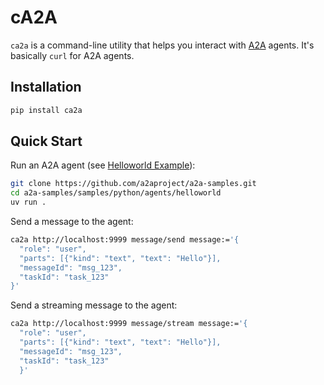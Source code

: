 # cA2A

`ca2a` is a command-line utility that helps you interact with [A2A][1] agents. It's basically `curl` for A2A agents.

## Installation

```bash
pip install ca2a
```

## Quick Start

Run an A2A agent (see [Helloworld Example](https://github.com/a2aproject/a2a-python#helloworld-example)):

```bash
git clone https://github.com/a2aproject/a2a-samples.git
cd a2a-samples/samples/python/agents/helloworld
uv run .
```

Send a message to the agent:

```bash
ca2a http://localhost:9999 message/send message:='{
  "role": "user",
  "parts": [{"kind": "text", "text": "Hello"}],
  "messageId": "msg_123",
  "taskId": "task_123"
}'
```

Send a streaming message to the agent:

```bash
ca2a http://localhost:9999 message/stream message:='{
  "role": "user",
  "parts": [{"kind": "text", "text": "Hello"}],
  "messageId": "msg_123",
  "taskId": "task_123"
  }'
```

[1]: https://a2a-protocol.org/
